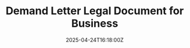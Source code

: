 ---
title: Demand Letter Legal Document for Business
linkTitle: Demand Letter Legal Document for Business
date: '2025-04-24T16:18:00Z'
weight: 1
description: No content
draft: false
ref: demand-letter-legal-document-for-business
---
